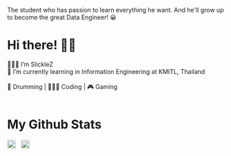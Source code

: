 The student who has passion to learn everything he want. And he'll grow up to become the great Data Engineer! 😀 <br/>
# Hi there! 👋🏻
👨🏻‍💻 I’m SlickleZ <br/>
🏫 I’m currently learning in Information Engineering at KMITL, Thailand <br/> <br/>
🥁 Drumming | 👨🏻‍💻 Coding | 🎮 Gaming <br/> <br/>
# My Github Stats
<img height="20rem" src="https://github-readme-stats.vercel.app/api/top-langs/?username=SlickleZ&theme=tokyonight&langs_count=5" /> &nbsp;
<img height="20rem" src="https://github-readme-stats.vercel.app/api/?username=SlickleZ&count_private=true&theme=tokyonight&showicons=true" />
